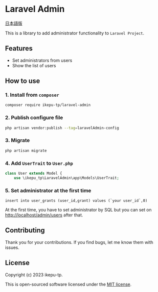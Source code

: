 # Laravel Admin

[日本語版](https://qiita.com/ikepu-tp/items/f86a2f8f2557d0f77184)

This is a library to add administrator functionality to `Laravel Project`.

## Features

- Set administrators from users
- Show the list of users

## How to use

### 1. Install from `composer`

```bash
composer require ikepu-tp/laravel-admin
```

### 2. Publish configure file

```bash
php artisan vendor:publish --tag=laravelAdmin-config
```

### 3. Migrate

```bash
php artisan migrate
```

### 4. Add `UserTrait` to `User.php`

```php
class User extends Model {
    use \ikepu_tp\LaravelAdmin\app\Models\UserTrait;
```

### 5. Set administrator at the first time

```mysql
insert into user_grants (user_id,grant) values (`your user_id`,0)
```

At the first time, you have to set administrator by SQL but you can set on [http://localhost/admin/users](http://localhost/admin/users) after that.

## Contributing

Thank you for your contributions. If you find bugs, let me know them with issues.

## License

Copyright (c) 2023 ikepu-tp.

This is open-sourced software licensed under the [MIT license](LICENSE).
